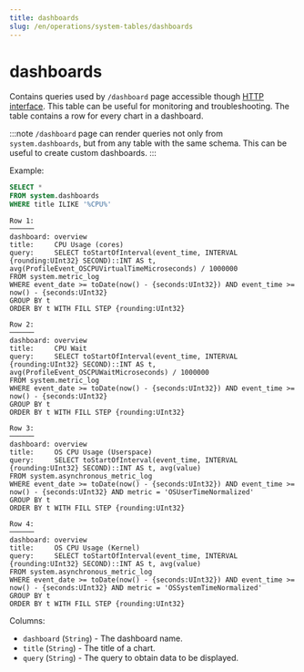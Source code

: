 ```yaml
---
title: dashboards
slug: /en/operations/system-tables/dashboards
---
```

# dashboards

Contains queries used by `/dashboard` page accessible though [HTTP interface](/docs/en/interfaces/http.md).
This table can be useful for monitoring and troubleshooting. The table contains a row for every chart in a dashboard.

:::note
`/dashboard` page can render queries not only from `system.dashboards`, but from any table with the same schema.
This can be useful to create custom dashboards.
:::

Example:

``` sql
SELECT *
FROM system.dashboards
WHERE title ILIKE '%CPU%'
```

``` text
Row 1:
──────
dashboard: overview
title:     CPU Usage (cores)
query:     SELECT toStartOfInterval(event_time, INTERVAL {rounding:UInt32} SECOND)::INT AS t, avg(ProfileEvent_OSCPUVirtualTimeMicroseconds) / 1000000
FROM system.metric_log
WHERE event_date >= toDate(now() - {seconds:UInt32}) AND event_time >= now() - {seconds:UInt32}
GROUP BY t
ORDER BY t WITH FILL STEP {rounding:UInt32}

Row 2:
──────
dashboard: overview
title:     CPU Wait
query:     SELECT toStartOfInterval(event_time, INTERVAL {rounding:UInt32} SECOND)::INT AS t, avg(ProfileEvent_OSCPUWaitMicroseconds) / 1000000
FROM system.metric_log
WHERE event_date >= toDate(now() - {seconds:UInt32}) AND event_time >= now() - {seconds:UInt32}
GROUP BY t
ORDER BY t WITH FILL STEP {rounding:UInt32}

Row 3:
──────
dashboard: overview
title:     OS CPU Usage (Userspace)
query:     SELECT toStartOfInterval(event_time, INTERVAL {rounding:UInt32} SECOND)::INT AS t, avg(value)
FROM system.asynchronous_metric_log
WHERE event_date >= toDate(now() - {seconds:UInt32}) AND event_time >= now() - {seconds:UInt32} AND metric = 'OSUserTimeNormalized'
GROUP BY t
ORDER BY t WITH FILL STEP {rounding:UInt32}

Row 4:
──────
dashboard: overview
title:     OS CPU Usage (Kernel)
query:     SELECT toStartOfInterval(event_time, INTERVAL {rounding:UInt32} SECOND)::INT AS t, avg(value)
FROM system.asynchronous_metric_log
WHERE event_date >= toDate(now() - {seconds:UInt32}) AND event_time >= now() - {seconds:UInt32} AND metric = 'OSSystemTimeNormalized'
GROUP BY t
ORDER BY t WITH FILL STEP {rounding:UInt32}
```

Columns:

- `dashboard` (`String`) - The dashboard name.
- `title` (`String`) - The title of a chart.
- `query` (`String`) - The query to obtain data to be displayed.
